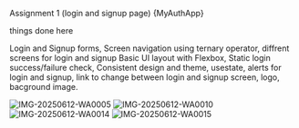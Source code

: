  Assignment 1 (login and signup page)
{MyAuthApp}


things done here

Login and Signup forms,
Screen navigation using ternary operator,
diffrent screens for login and signup
Basic UI layout with Flexbox,
Static login success/failure check,
Consistent design and theme,
usestate,
alerts for login and signup, 
link to change between login and signup screen,
logo,
bacground image.


![IMG-20250612-WA0005](https://github.com/user-attachments/assets/4ee07f2d-65a7-4f00-9aad-a769c474b1db)
![IMG-20250612-WA0010](https://github.com/user-attachments/assets/5f8486ef-13ec-446d-b464-11c002e51abb)
![IMG-20250612-WA0014](https://github.com/user-attachments/assets/e37056dc-23de-4098-87b0-801500b088b8)
![IMG-20250612-WA0015](https://github.com/user-attachments/assets/e2b2e681-76b5-4116-b64d-5b7f0a34c91c)

